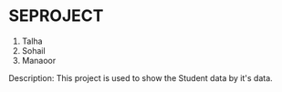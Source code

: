 # SEPROJECT
1. Talha
2. Sohail
3. Manaoor

Description:
           This project is used to show the Student data by it's data.
